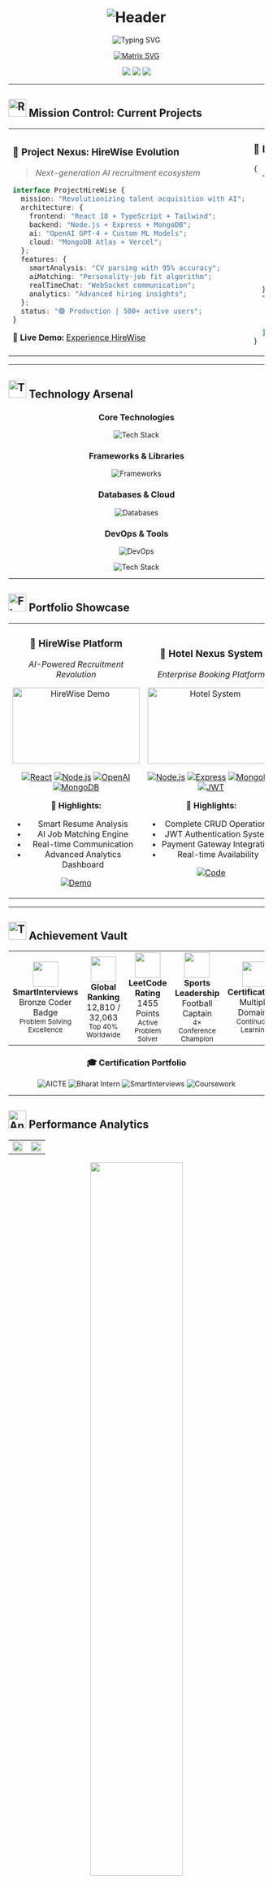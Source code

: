 # <div align="center">![Header](https://capsule-render.vercel.app/api?type=cylinder&color=0:667eea,100:764ba2&height=150&section=header&text=ADITYA%20KAVETI&fontSize=35&fontColor=ffffff&animation=fadeIn&fontAlignY=55&desc=Full%20Stack%20Engineer%20%7C%20AI%20Innovator&descAlignY=75&descSize=16)</div>

<p align="center">
  <img src="https://readme-typing-svg.demolab.com?font=Orbitron&weight=800&size=25&duration=3000&pause=1000&color=667EEA&center=true&vCenter=true&width=600&lines=Welcome+to+my+Digital+Universe+%F0%9F%8C%8C;Building+Tomorrow's+Technology+%F0%9F%9A%80;MERN+%7C+Java+%7C+AI+%7C+Cloud+Expert+%E2%9A%A1;Transforming+Ideas+into+Reality+%F0%9F%92%A1" alt="Typing SVG" />
</p>

<div align="center">
  
[![Matrix SVG](https://raw.githubusercontent.com/rodrigograca31/rodrigograca31/master/matrix.svg)](https://github.com/Aditya2838)

![](https://img.shields.io/badge/🎯_Focus-Innovation%20%26%20Excellence-667eea?style=for-the-badge&logo=target&logoColor=white)
![](https://img.shields.io/badge/📍_Base-Hyderabad,%20India-764ba2?style=for-the-badge&logo=location&logoColor=white)
![](https://img.shields.io/badge/🎓_Institution-SNIST%20Engineering-667eea?style=for-the-badge&logo=graduation-cap&logoColor=white)

</div>

---

## <img src="https://raw.githubusercontent.com/Tarikul-Islam-Anik/Animated-Fluent-Emojis/master/Emojis/Objects/Rocket.png" alt="Rocket" width="35" height="35" /> **Mission Control: Current Projects**

<table>
<tr>
<td width="60%">

### 🎯 **Project Nexus: HireWise Evolution**
> *Next-generation AI recruitment ecosystem*

```typescript
interface ProjectHireWise {
  mission: "Revolutionizing talent acquisition with AI";
  architecture: {
    frontend: "React 18 + TypeScript + Tailwind";
    backend: "Node.js + Express + MongoDB";
    ai: "OpenAI GPT-4 + Custom ML Models";
    cloud: "MongoDB Atlas + Vercel";
  };
  features: {
    smartAnalysis: "CV parsing with 95% accuracy";
    aiMatching: "Personality-job fit algorithm";
    realTimeChat: "WebSocket communication";
    analytics: "Advanced hiring insights";
  };
  status: "🟢 Production | 500+ active users";
}
```

**🚀 Live Demo:** [Experience HireWise](https://aditya2838.github.io/H/)

</td>
<td width="40%">

### 🧪 **Lab Experiments**

```json
{
  "currentResearch": {
    "microservices": {
      "tech": "Spring Boot + Docker",
      "focus": "Scalable architectures"
    },
    "devops": {
      "pipeline": "Jenkins + GitHub Actions",
      "containerization": "Docker + K8s"
    },
    "databases": {
      "sql": "PostgreSQL optimization",
      "nosql": "MongoDB aggregation"
    }
  },
  "learningPath": [
    "System Design Patterns",
    "Cloud Architecture (AWS)",
    "Data Engineering Pipelines"
  ]
}
```

</td>
</tr>
</table>

---

## <img src="https://raw.githubusercontent.com/Tarikul-Islam-Anik/Animated-Fluent-Emojis/master/Emojis/Objects/Hammer%20and%20Wrench.png" alt="Tools" width="35" height="35" /> **Technology Arsenal**

<div align="center">

### **Core Technologies**
![Tech Stack](https://skillicons.dev/icons?i=js,ts,java,python,c,cpp,html,css&theme=dark)

### **Frameworks & Libraries**
![Frameworks](https://skillicons.dev/icons?i=react,nextjs,nodejs,express,spring,fastapi,tailwind,bootstrap&theme=dark)

### **Databases & Cloud**
![Databases](https://skillicons.dev/icons?i=mongodb,postgresql,mysql,redis,aws,gcp,firebase,supabase&theme=dark)

### **DevOps & Tools**
![DevOps](https://skillicons.dev/icons?i=docker,kubernetes,jenkins,git,github,vscode,postman,figma&theme=dark)

</div>

<div align="center">

<img src="https://github-readme-tech-stack.vercel.app/api/cards?title=Expertise%20Radar&align=center&titleAlign=center&fontSize=20&lineCount=2&theme=github_dark&line1=javascript,js,95;typescript,ts,90;java,java,88;react,react,92;&line2=nodejs,node,90;mongodb,mongo,85;aws,aws,75;docker,docker,80;" alt="Tech Stack" />

</div>

---

## <img src="https://raw.githubusercontent.com/Tarikul-Islam-Anik/Animated-Fluent-Emojis/master/Emojis/Objects/Fire.png" alt="Fire" width="35" height="35" /> **Portfolio Showcase**

<div align="center">

<table>
<tr>
<td align="center" width="33%">

### 🤖 **HireWise Platform**
*AI-Powered Recruitment Revolution*

<img src="https://github.com/Aditya2838/Aditya2838/assets/placeholder-demo.gif" width="250" height="150" alt="HireWise Demo"/>

[![React](https://img.shields.io/badge/React-61DAFB?logo=react&logoColor=black&style=flat-square)](#)
[![Node.js](https://img.shields.io/badge/Node.js-339933?logo=node.js&logoColor=white&style=flat-square)](#)
[![OpenAI](https://img.shields.io/badge/OpenAI-412991?logo=openai&logoColor=white&style=flat-square)](#)
[![MongoDB](https://img.shields.io/badge/MongoDB-47A248?logo=mongodb&logoColor=white&style=flat-square)](#)

**🌟 Highlights:**
- Smart Resume Analysis
- AI Job Matching Engine
- Real-time Communication
- Advanced Analytics Dashboard

[![Demo](https://img.shields.io/badge/🚀_Live_Demo-667eea?style=for-the-badge)](https://aditya2838.github.io/H/)

</td>
<td align="center" width="33%">

### 🏨 **Hotel Nexus System**
*Enterprise Booking Platform*

<img src="https://github.com/Aditya2838/Aditya2838/assets/placeholder-hotel.gif" width="250" height="150" alt="Hotel System"/>

[![Node.js](https://img.shields.io/badge/Node.js-339933?logo=node.js&logoColor=white&style=flat-square)](#)
[![Express](https://img.shields.io/badge/Express-000000?logo=express&logoColor=white&style=flat-square)](#)
[![MongoDB](https://img.shields.io/badge/MongoDB-47A248?logo=mongodb&logoColor=white&style=flat-square)](#)
[![JWT](https://img.shields.io/badge/JWT-000000?logo=jsonwebtokens&logoColor=white&style=flat-square)](#)

**🌟 Highlights:**
- Complete CRUD Operations
- JWT Authentication System
- Payment Gateway Integration
- Real-time Availability

[![Code](https://img.shields.io/badge/📋_Source_Code-764ba2?style=for-the-badge)](https://github.com/Aditya2838/hotels_nodejs)

</td>
<td align="center" width="33%">

### 📊 **TaskFlow Enterprise**
*Java Spring Boot Ecosystem*

<img src="https://github.com/Aditya2838/Aditya2838/assets/placeholder-taskflow.gif" width="250" height="150" alt="TaskFlow Demo"/>

[![Java](https://img.shields.io/badge/Java-ED8B00?logo=openjdk&logoColor=white&style=flat-square)](#)
[![Spring Boot](https://img.shields.io/badge/Spring%20Boot-6DB33F?logo=spring-boot&logoColor=white&style=flat-square)](#)
[![React](https://img.shields.io/badge/React-61DAFB?logo=react&logoColor=black&style=flat-square)](#)
[![MySQL](https://img.shields.io/badge/MySQL-4479A1?logo=mysql&logoColor=white&style=flat-square)](#)

**🌟 Highlights:**
- Microservices Architecture
- Spring Security Implementation
- RESTful API Design
- Team Collaboration Tools

[![Code](https://img.shields.io/badge/📋_Source_Code-667eea?style=for-the-badge)](https://github.com/Aditya2838/taskflow-java)

</td>
</tr>
</table>

</div>

---

## <img src="https://raw.githubusercontent.com/Tarikul-Islam-Anik/Animated-Fluent-Emojis/master/Emojis/Objects/Trophy.png" alt="Trophy" width="35" height="35" /> **Achievement Vault**

<div align="center">

<table>
<tr>
<td align="center" width="20%">
<img src="https://raw.githubusercontent.com/Tarikul-Islam-Anik/Animated-Fluent-Emojis/master/Emojis/Objects/1st%20Place%20Medal.png" width="50"/>
<br><strong>SmartInterviews</strong>
<br>Bronze Coder Badge
<br><sub>Problem Solving Excellence</sub>
</td>
<td align="center" width="20%">
<img src="https://raw.githubusercontent.com/Tarikul-Islam-Anik/Animated-Fluent-Emojis/master/Emojis/Objects/Chart%20Increasing.png" width="50"/>
<br><strong>Global Ranking</strong>
<br>12,810 / 32,063
<br><sub>Top 40% Worldwide</sub>
</td>
<td align="center" width="20%">
<img src="https://raw.githubusercontent.com/Tarikul-Islam-Anik/Animated-Fluent-Emojis/master/Emojis/Objects/Brain.png" width="50"/>
<br><strong>LeetCode Rating</strong>
<br>1455 Points
<br><sub>Active Problem Solver</sub>
</td>
<td align="center" width="20%">
<img src="https://raw.githubusercontent.com/Tarikul-Islam-Anik/Animated-Fluent-Emojis/master/Emojis/Objects/Soccer%20Ball.png" width="50"/>
<br><strong>Sports Leadership</strong>
<br>Football Captain
<br><sub>4× Conference Champion</sub>
</td>
<td align="center" width="20%">
<img src="https://raw.githubusercontent.com/Tarikul-Islam-Anik/Animated-Fluent-Emojis/master/Emojis/Objects/Graduation%20Cap.png" width="50"/>
<br><strong>Certifications</strong>
<br>Multiple Domains
<br><sub>Continuous Learning</sub>
</td>
</tr>
</table>

### **🎓 Certification Portfolio**
![AICTE](https://img.shields.io/badge/AICTE_EduSkills-Full%20Stack%20Development-success?style=flat-square&logo=graduation-cap)
![Bharat Intern](https://img.shields.io/badge/Bharat_Intern-Web%20Development-blue?style=flat-square&logo=briefcase)
![SmartInterviews](https://img.shields.io/badge/SmartInterviews-Problem%20Solving%20Bronze-orange?style=flat-square&logo=code)
![Coursework](https://img.shields.io/badge/Academic-DSA%20|%20DBMS%20|%20OS%20|%20Networks-purple?style=flat-square&logo=book)

</div>

---

## <img src="https://raw.githubusercontent.com/Tarikul-Islam-Anik/Animated-Fluent-Emojis/master/Emojis/Objects/Bar%20Chart.png" alt="Analytics" width="35" height="35" /> **Performance Analytics**

<div align="center">

<table>
<tr>
<td align="center" width="50%">
<img src="https://github-readme-stats.vercel.app/api?username=Aditya2838&show_icons=true&theme=react&hide_border=true&bg_color=1a1a2e&title_color=667eea&icon_color=764ba2&text_color=ffffff&custom_title=⚡%20GitHub%20Performance" width="100%"/>
</td>
<td align="center" width="50%">
<img src="https://github-readme-stats.vercel.app/api/top-langs/?username=Aditya2838&layout=compact&theme=react&hide_border=true&bg_color=1a1a2e&title_color=667eea&text_color=ffffff&custom_title=💻%20Code%20Distribution&langs_count=8" width="100%"/>
</td>
</tr>
</table>

<img src="https://github-readme-streak-stats.herokuapp.com?user=Aditya2838&theme=react&hide_border=true&background=1a1a2e&stroke=667eea&ring=764ba2&fire=667eea&currStreakLabel=667eea&sideLabels=ffffff&currStreakNum=ffffff&sideNums=ffffff&dates=a0a0a0" width="60%"/>

<img src="https://github-readme-activity-graph.vercel.app/graph?username=Aditya2838&custom_title=📈%20Contribution%20Timeline&theme=react-dark&hide_border=true&bg_color=1a1a2e&color=667eea&line=764ba2&point=ffffff" width="90%"/>

### **🏆 Achievement Showcase**
<img src="https://github-profile-trophy.vercel.app/?username=Aditya2838&theme=darkhub&no-frame=true&column=4&margin-w=15&margin-h=15&no-bg=true" width="80%"/>

</div>

---

## <img src="https://raw.githubusercontent.com/Tarikul-Islam-Anik/Animated-Fluent-Emojis/master/Emojis/Objects/Light%20Bulb.png" alt="Philosophy" width="35" height="35" /> **Innovation Philosophy**

<div align="center">

<img src="https://readme-quotes-api.vercel.app/quote?theme=dark&animation=grow_out_in&layout=churchill&font=redhat&fontSize=20" alt="Quote"/>

> ### *"Innovation distinguishes between a leader and a follower. Code with purpose, build with passion, and deploy with precision."*
> 
> **— My Development Manifesto**

```javascript
const myPhilosophy = {
  vision: "Transform complex problems into elegant solutions",
  approach: "User-centric design meets robust engineering",
  values: ["Innovation", "Quality", "Collaboration", "Continuous Learning"],
  goal: "Build technology that makes a meaningful impact"
};
```

</div>

---

## <img src="https://raw.githubusercontent.com/Tarikul-Islam-Anik/Animated-Fluent-Emojis/master/Emojis/Objects/Satellite%20Antenna.png" alt="Connect" width="35" height="35" /> **Mission Control: Let's Connect**

<div align="center">

<table>
<tr>
<td align="center" width="25%">
<a href="https://linkedin.com/in/kaveti-aditya">
<img src="https://raw.githubusercontent.com/Tarikul-Islam-Anik/Animated-Fluent-Emojis/master/Emojis/Objects/Briefcase.png" width="50"/>
<br>**LinkedIn**
<br>Professional Network
</a>
</td>
<td align="center" width="25%">
<a href="https://leetcode.com/aadityaa88">
<img src="https://raw.githubusercontent.com/Tarikul-Islam-Anik/Animated-Fluent-Emojis/master/Emojis/Objects/Brain.png" width="50"/>
<br>**LeetCode**
<br>Problem Solving
</a>
</td>
<td align="center" width="25%">
<a href="https://github.com/Aditya2838">
<img src="https://raw.githubusercontent.com/Tarikul-Islam-Anik/Animated-Fluent-Emojis/master/Emojis/Objects/Desktop%20Computer.png" width="50"/>
<br>**GitHub**
<br>Code Repository
</a>
</td>
<td align="center" width="25%">
<a href="mailto:aditya090037@example.com">
<img src="https://raw.githubusercontent.com/Tarikul-Islam-Anik/Animated-Fluent-Emojis/master/Emojis/Objects/E-Mail.png" width="50"/>
<br>**Email**
<br>Direct Contact
</a>
</td>
</tr>
</table>

### **🚀 Collaboration Opportunities**
[![Freelance](https://img.shields.io/badge/💼_Freelance_Projects-Open%20for%20Discussion-667eea?style=for-the-badge&logo=handshake&logoColor=white)](mailto:aditya090037@example.com)
[![Open Source](https://img.shields.io/badge/🌟_Open_Source-Active%20Contributor-764ba2?style=for-the-badge&logo=github&logoColor=white)](https://github.com/Aditya2838)
[![Mentorship](https://img.shields.io/badge/🎓_Mentorship-Available-667eea?style=for-the-badge&logo=academic-cap&logoColor=white)](https://linkedin.com/in/kaveti-aditya)
[![Tech Talks](https://img.shields.io/badge/🎤_Tech_Discussions-Always%20Interested-764ba2?style=for-the-badge&logo=microphone&logoColor=white)](https://linkedin.com/in/kaveti-aditya)

</div>

---

<div align="center">

![Profile Views](https://komarev.com/ghpvc/?username=Aditya2838&color=667eea&style=for-the-badge&label=PROFILE+VISITORS)
[![GitHub followers](https://img.shields.io/github/followers/Aditya2838?style=for-the-badge&color=764ba2&labelColor=1a1a2e&logo=github)](https://github.com/Aditya2838?tab=followers)
[![GitHub stars](https://img.shields.io/github/stars/Aditya2838?style=for-the-badge&color=667eea&labelColor=1a1a2e&logo=star)](https://github.com/Aditya2838?tab=repositories)

### <img src="https://raw.githubusercontent.com/Tarikul-Islam-Anik/Animated-Fluent-Emojis/master/Emojis/Objects/Star.png" alt="Star" width="25" height="25" /> **If you find my work interesting, don't forget to star my repositories!** <img src="https://raw.githubusercontent.com/Tarikul-Islam-Anik/Animated-Fluent-Emojis/master/Emojis/Objects/Star.png" alt="Star" width="25" height="25" />

---

![Footer](https://capsule-render.vercel.app/api?type=waving&color=0:667eea,100:764ba2&height=120&section=footer&animation=fadeIn)

</div>

